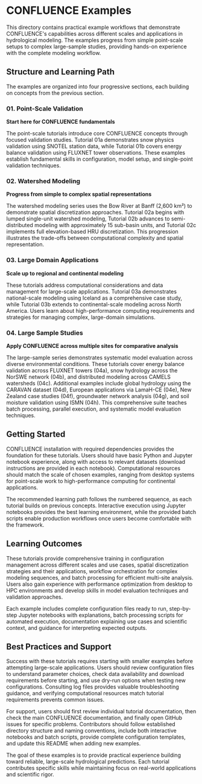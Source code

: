 # CONFLUENCE Examples

This directory contains practical example workflows that demonstrate CONFLUENCE's capabilities across different scales and applications in hydrological modeling. The examples progress from simple point-scale setups to complex large-sample studies, providing hands-on experience with the complete modeling workflow.

## Structure and Learning Path

The examples are organized into four progressive sections, each building on concepts from the previous section.

### 01. Point-Scale Validation
**Start here for CONFLUENCE fundamentals**

The point-scale tutorials introduce core CONFLUENCE concepts through focused validation studies. Tutorial 01a demonstrates snow physics validation using SNOTEL station data, while Tutorial 01b covers energy balance validation using FLUXNET tower observations. These examples establish fundamental skills in configuration, model setup, and single-point validation techniques.

### 02. Watershed Modeling
**Progress from simple to complex spatial representations**

The watershed modeling series uses the Bow River at Banff (2,600 km²) to demonstrate spatial discretization approaches. Tutorial 02a begins with lumped single-unit watershed modeling, Tutorial 02b advances to semi-distributed modeling with approximately 15 sub-basin units, and Tutorial 02c implements full elevation-based HRU discretization. This progression illustrates the trade-offs between computational complexity and spatial representation.

### 03. Large Domain Applications  
**Scale up to regional and continental modeling**

These tutorials address computational considerations and data management for large-scale applications. Tutorial 03a demonstrates national-scale modeling using Iceland as a comprehensive case study, while Tutorial 03b extends to continental-scale modeling across North America. Users learn about high-performance computing requirements and strategies for managing complex, large-domain simulations.

### 04. Large Sample Studies
**Apply CONFLUENCE across multiple sites for comparative analysis**

The large-sample series demonstrates systematic model evaluation across diverse environmental conditions. These tutorials cover energy balance validation across FLUXNET towers (04a), snow hydrology across the NorSWE network (04b), and distributed modeling across CAMELS watersheds (04c). Additional examples include global hydrology using the CARAVAN dataset (04d), European applications via LamaH-CE (04e), New Zealand case studies (04f), groundwater network analysis (04g), and soil moisture validation using ISMN (04h). This comprehensive suite teaches batch processing, parallel execution, and systematic model evaluation techniques.

## Getting Started

CONFLUENCE installation with required dependencies provides the foundation for these tutorials. Users should have basic Python and Jupyter notebook experience, along with access to relevant datasets (download instructions are provided in each notebook). Computational resources should match the scale of chosen examples, ranging from desktop systems for point-scale work to high-performance computing for continental applications.

The recommended learning path follows the numbered sequence, as each tutorial builds on previous concepts. Interactive execution using Jupyter notebooks provides the best learning environment, while the provided batch scripts enable production workflows once users become comfortable with the framework.

## Learning Outcomes

These tutorials provide comprehensive training in configuration management across different scales and use cases, spatial discretization strategies and their applications, workflow orchestration for complex modeling sequences, and batch processing for efficient multi-site analysis. Users also gain experience with performance optimization from desktop to HPC environments and develop skills in model evaluation techniques and validation approaches.

Each example includes complete configuration files ready to run, step-by-step Jupyter notebooks with explanations, batch processing scripts for automated execution, documentation explaining use cases and scientific context, and guidance for interpreting expected outputs.

## Best Practices and Support

Success with these tutorials requires starting with smaller examples before attempting large-scale applications. Users should review configuration files to understand parameter choices, check data availability and download requirements before starting, and use dry-run options when testing new configurations. Consulting log files provides valuable troubleshooting guidance, and verifying computational resources match tutorial requirements prevents common issues.

For support, users should first review individual tutorial documentation, then check the main CONFLUENCE documentation, and finally open GitHub issues for specific problems. Contributors should follow established directory structure and naming conventions, include both interactive notebooks and batch scripts, provide complete configuration templates, and update this README when adding new examples.

The goal of these examples is to provide practical experience building toward reliable, large-scale hydrological predictions. Each tutorial contributes specific skills while maintaining focus on real-world applications and scientific rigor.
